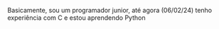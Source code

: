 Basicamente, sou um programador junior, até agora (06/02/24) tenho experiência com C e estou aprendendo Python
